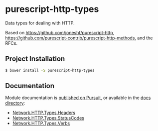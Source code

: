 purescript-http-types
=====================
Data types for dealing with HTTP.

Based on
<https://github.com/joneshf/purescript-http>,
<https://github.com/purescript-contrib/purescript-http-methods>,
and the RFCs.

Project Installation
--------------------
```bash
$ bower install -S purescript-http-types
```

Documentation
-------------
Module documentation is
[published on Pursuit](http://pursuit.purescript.org/packages/purescript-http-types),
or available in the [docs directory](docs/):
- [Network.HTTP.Types.Headers](docs/Network/HTTP/Types/Headers.md)
- [Network.HTTP.Types.StatusCodes](docs/Network/HTTP/Types/StatusCodes.md)
- [Network.HTTP.Types.Verbs](docs/Network/HTTP/Types/Verbs.md)

